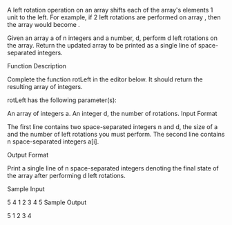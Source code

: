 A left rotation operation on an array shifts each of the array's elements 1 unit to the left. For example, if 2 left rotations are performed on array , then the array would become .

Given an array a of n integers and a number, d, perform d left rotations on the array. Return the updated array to be printed as a single line of space-separated integers.

Function Description

Complete the function rotLeft in the editor below. It should return the resulting array of integers.

rotLeft has the following parameter(s):

An array of integers a.
An integer d, the number of rotations.
Input Format

The first line contains two space-separated integers n and d, the size of a and the number of left rotations you must perform.
The second line contains n space-separated integers a[i].


Output Format

Print a single line of n space-separated integers denoting the final state of the array after performing d left rotations.

Sample Input

5 4
1 2 3 4 5
Sample Output

5 1 2 3 4
